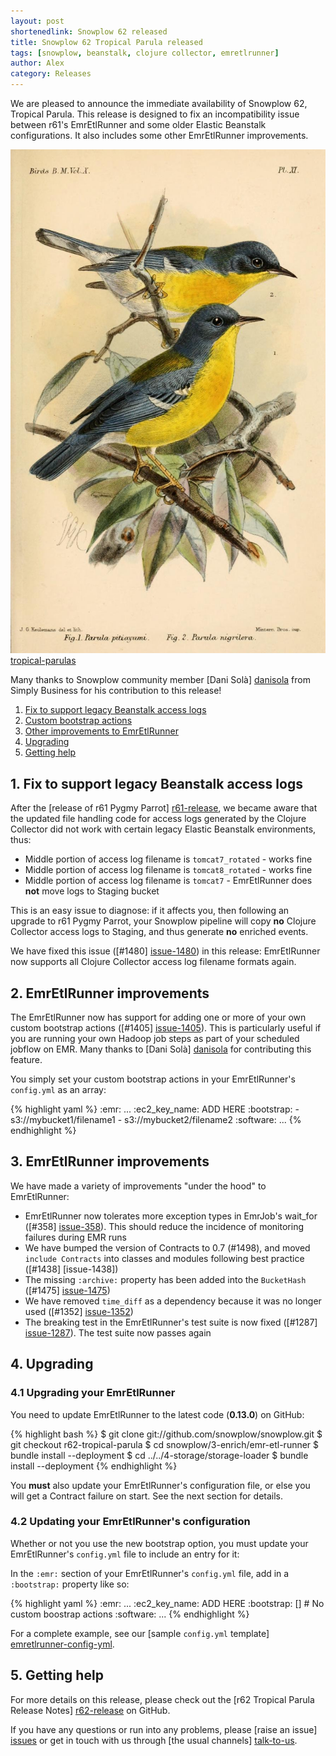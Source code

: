 ```yaml
---
layout: post
shortenedlink: Snowplow 62 released
title: Snowplow 62 Tropical Parula released
tags: [snowplow, beanstalk, clojure collector, emretlrunner]
author: Alex
category: Releases
---
```


We are pleased to announce the immediate availability of Snowplow 62, Tropical Parula. This release is designed to fix an incompatibility issue between r61's EmrEtlRunner and some older Elastic Beanstalk configurations. It also includes some other EmrEtlRunner improvements.

![tropical-parulas] [tropical-parulas]

Many thanks to Snowplow community member [Dani Solà] [danisola] from Simply Business for his contribution to this release!

1. [Fix to support legacy Beanstalk access logs](/blog/2015/05/17/snowplow-r62-tropical-parula-released/#emretlrunner-fix)
2. [Custom bootstrap actions](/blog/2015/05/17/snowplow-r62-tropical-parula-released/#bootstrap-actions)
3. [Other improvements to EmrEtlRunner](/blog/2015/05/17/snowplow-r62-tropical-parula-released/#emretlrunner-improvements)
3. [Upgrading](/blog/2015/05/17/snowplow-r62-tropical-parula-released/#upgrading)
4. [Getting help](/blog/2015/05/17/snowplow-r62-tropical-parula-released/#help)

<h2><a name="emretlrunner-fix">1. Fix to support legacy Beanstalk access logs</a></h2>

After the [release of r61 Pygmy Parrot] [r61-release], we became aware that the updated file handling code for access logs generated by the Clojure Collector did not work with certain legacy Elastic Beanstalk environments, thus:

* Middle portion of access log filename is `tomcat7_rotated` - works fine
* Middle portion of access log filename is `tomcat8_rotated` - works fine
* Middle portion of access log filename is `tomcat7` - EmrEtlRunner does **not** move logs to Staging bucket

This is an easy issue to diagnose: if it affects you, then following an upgrade to r61 Pygmy Parrot, your Snowplow pipeline will copy **no** Clojure Collector access logs to Staging, and thus generate **no** enriched events.

We have fixed this issue ([#1480] [issue-1480]) in this release: EmrEtlRunner now supports all Clojure Collector access log filename formats again.

<h2><a name="emretlrunner-improvements">2. EmrEtlRunner improvements</a></h2>

The EmrEtlRunner now has support for adding one or more of your own custom bootstrap actions ([#1405] [issue-1405]). This is particularly useful if you are running your own Hadoop job steps as part of your scheduled jobflow on EMR. Many thanks to [Dani Solà] [danisola] for contributing this feature.

You simply set your custom bootstrap actions in your EmrEtlRunner's `config.yml` as an array:

{% highlight yaml %}
:emr:
  ...
  :ec2_key_name: ADD HERE
  :bootstrap:
    - s3://mybucket1/filename1
    - s3://mybucket2/filename2
  :software:
    ...
{% endhighlight %}

<h2><a name="emretlrunner-improvements">3. EmrEtlRunner improvements</a></h2>

We have made a variety of improvements "under the hood" to EmrEtlRunner:

* EmrEtlRunner now tolerates more exception types in EmrJob's wait_for ([#358] [issue-358]). This should reduce the incidence of monitoring failures during EMR runs
* We have bumped the version of Contracts to 0.7 (#1498), and moved `include Contracts` into classes and modules following best practice ([#1438] [issue-1438])
* The missing `:archive:` property has been added into the `BucketHash` ([#1475] [issue-1475])
* We have removed `time_diff` as a dependency because it was no longer used ([#1352] [issue-1352])
* The breaking test in the EmrEtlRunner's test suite is now fixed ([#1287] [issue-1287]). The test suite now passes again

<h2><a name="upgrading">4. Upgrading</a></h2>

<div class="html">
<h3><a name="upgrading-emretlrunner">4.1 Upgrading your EmrEtlRunner</a></h3>
</div>

You need to update EmrEtlRunner to the latest code (**0.13.0**) on GitHub:

{% highlight bash %}
$ git clone git://github.com/snowplow/snowplow.git
$ git checkout r62-tropical-parula
$ cd snowplow/3-enrich/emr-etl-runner
$ bundle install --deployment
$ cd ../../4-storage/storage-loader
$ bundle install --deployment
{% endhighlight %}

You **must** also update your EmrEtlRunner's configuration file, or else you will get a Contract failure on start. See the next section for details.

<div class="html">
<h3><a name="configuring-emretlrunner">4.2 Updating your EmrEtlRunner's configuration</a></h3>
</div>

Whether or not you use the new bootstrap option, you must update your EmrEtlRunner's `config.yml` file to include an entry for it:

In the `:emr:` section of your EmrEtlRunner's `config.yml` file, add in a `:bootstrap:` property like so:

{% highlight yaml %}
:emr:
  ...
  :ec2_key_name: ADD HERE
  :bootstrap: []          # No custom boostrap actions
  :software:
    ...
{% endhighlight %}

For a complete example, see our [sample `config.yml` template] [emretlrunner-config-yml].

<h2><a name="help">5. Getting help</a></h2>

For more details on this release, please check out the [r62 Tropical Parula Release Notes] [r62-release] on GitHub. 

If you have any questions or run into any problems, please [raise an issue] [issues] or get in touch with us through [the usual channels] [talk-to-us].

[tropical-parulas]: /assets/img/blog/2015/03/tropical-parulas.jpg

[danisola]: https://github.com/danisola

[issue-358]: https://github.com/snowplow/snowplow/issues/358
[issue-1287]: https://github.com/snowplow/snowplow/issues/1287
[issue-1352]: https://github.com/snowplow/snowplow/issues/1352
[issue-1405]: https://github.com/snowplow/snowplow/issues/1405
[issue-1475]: https://github.com/snowplow/snowplow/issues/1475
[issue-1480]: https://github.com/snowplow/snowplow/issues/1480

[emretlrunner-config-yml]: https://github.com/snowplow/snowplow/blob/master/3-enrich/emr-etl-runner/config/config.yml.sample

[r61-release]: /blog/2015/03/02/snowplow-r61-pygmy-parrot-released
[r62-release]: https://github.com/snowplow/snowplow/releases/tag/r62-tropical-parula
[issues]: https://github.com/snowplow/snowplow/issues
[talk-to-us]: https://github.com/snowplow/snowplow/wiki/Talk-to-us
